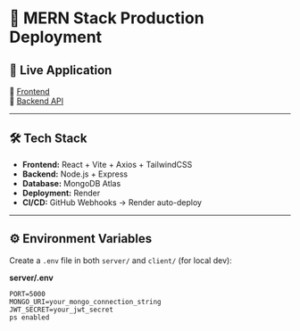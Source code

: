 
# 🚀 MERN Stack Production Deployment


## 🚀 Live Application
🔗 [Frontend](https://week-7-devops-deployment-assignment-r7bi.onrender.com/)  
🔗 [Backend API](https://week-7-devops-deployment-assignment-api.onrender.com/api/users)


---

## 🛠️ Tech Stack

- **Frontend:** React + Vite + Axios + TailwindCSS
- **Backend:** Node.js + Express
- **Database:** MongoDB Atlas
- **Deployment:** Render
- **CI/CD:** GitHub Webhooks → Render auto-deploy

---

## ⚙️ Environment Variables

Create a `.env` file in both `server/` and `client/` (for local dev):

**server/.env**
```env
PORT=5000
MONGO_URI=your_mongo_connection_string
JWT_SECRET=your_jwt_secret
ps enabled

